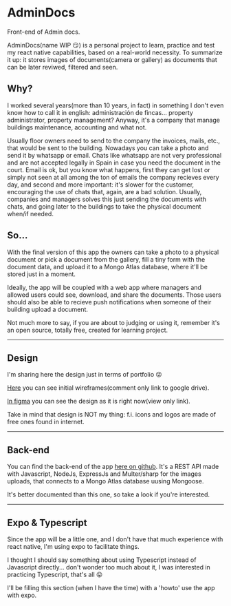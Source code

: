 # AdminDocs

Front-end of Admin docs.

AdminDocs(name WIP :smirk:) is a personal project to learn, practice and test my react native capabilities, based on a real-world necessity.
To summarize it up: it stores images of documents(camera or gallery) as documents that can be later reviwed, filtered and seen.

## Why?

I worked several years(more than 10 years, in fact) in something I don't even know how to call it in english: administración de fincas... property administrator, property management?
Anyway, it's a company that manage buildings maintenance, accounting and what not.

Usually floor owners need to send to the company the invoices, mails, etc., that would be sent to the building.
Nowadays you can take a photo and send it by whatsapp or email.
Chats like whatsapp are not very professional and are not accepted legally in Spain in case you need the document in the court.
Email is ok, but you know what happens, first they can get lost or simply not seen at all among the ton of emails the company recieves every day, and second and more important: it's slower for the customer, encouraging the use of chats that, again, are a bad solution.
Usually, companies and managers solves this just sending the documents with chats, and going later to the buildings to take the physical document when/if needed.

## So...

With the final version of this app the owners can take a photo to a physical document or pick a document from the gallery, fill a tiny form with the document data, and upload it to a Mongo Atlas database, where it'll be stored just in a moment.

Ideally, the app will be coupled with a web app where managers and allowed users could see, download, and share the documents. Those users should also be able to recieve push notifications when someone of their building upload a document.

Not much more to say, if you are about to judging or using it, remember it's an open source, totally free, created for learning project.

---

## Design

I'm sharing here the design just in terms of portfolio :stuck_out_tongue_winking_eye:

[Here](https://drive.google.com/file/d/1X_Y3uc0x9paGKGTcP_39kMJHS01E3DxY/view?usp=sharing) you can see initial wireframes(comment only link to google drive).

[In figma](https://www.figma.com/file/MfKYdAnGaODyKm7FfZU3rB/AdminDocs?node-id=0%3A1) you can see the design as it is right now(view only link).

Take in mind that design is NOT my thing: f.i. icons and logos are made of free ones found in internet.

---

## Back-end

You can find the back-end of the app [here on github](https://github.com/NoxLP/AdminDocsBack).
It's a REST API made with Javascript, NodeJs, ExpressJs and Multer/sharp for the images uploads, that connects to a Mongo Atlas database uusing Mongoose.

It's better documented than this one, so take a look if you're interested.

---

## Expo & Typescript

Since the app will be a little one, and I don't have that much experience with react native, I'm using expo to facilitate things.

I thought I should say something about using Typescript instead of Javascript directly... don't wonder too much about it, I was interested in practicing Typescript, that's all :stuck_out_tongue_closed_eyes:

I'll be filling this section (when I have the time) with a 'howto' use the app with expo.
